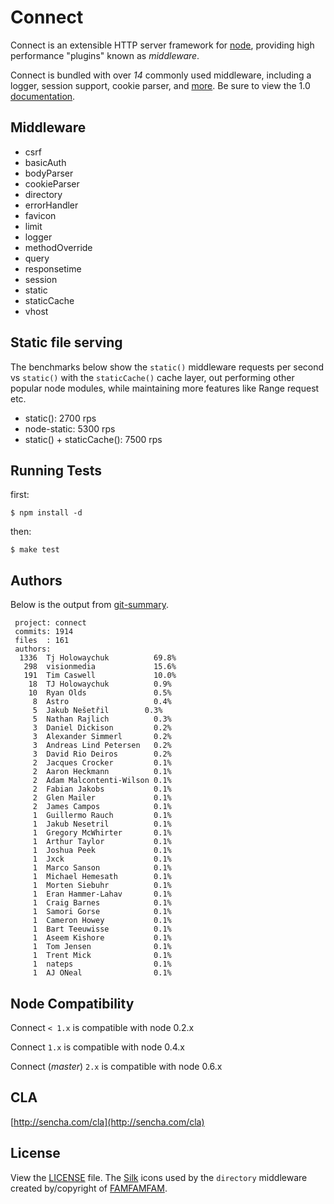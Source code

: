 
# Connect

  Connect is an extensible HTTP server framework for [node](http://nodejs.org), providing high performance "plugins" known as _middleware_.

 Connect is bundled with over _14_ commonly used middleware, including
 a logger, session support, cookie parser, and [more](http://senchalabs.github.com/connect). Be sure to view the 1.0 [documentation](http://senchalabs.github.com/connect/).

## Middleware

  - csrf
  - basicAuth
  - bodyParser
  - cookieParser
  - directory
  - errorHandler
  - favicon
  - limit
  - logger
  - methodOverride
  - query
  - responsetime
  - session
  - static
  - staticCache
  - vhost

## Static file serving

 The benchmarks below show the `static()` middleware
 requests per second vs `static()` with the `staticCache()`
 cache layer, out performing other popular node modules,
 while maintaining more features like Range request etc.

  - static(): 2700 rps
  - node-static: 5300 rps
  - static() + staticCache(): 7500 rps

## Running Tests

first:

    $ npm install -d

then:

    $ make test

## Authors

 Below is the output from [git-summary](http://github.com/visionmedia/git-extras).

     project: connect
     commits: 1914
     files  : 161
     authors: 
      1336	Tj Holowaychuk          69.8%
       298	visionmedia             15.6%
       191	Tim Caswell             10.0%
        18	TJ Holowaychuk          0.9%
        10	Ryan Olds               0.5%
         8	Astro                   0.4%
         5	Jakub Nešetřil        0.3%
         5	Nathan Rajlich          0.3%
         3	Daniel Dickison         0.2%
         3	Alexander Simmerl       0.2%
         3	Andreas Lind Petersen   0.2%
         3	David Rio Deiros        0.2%
         2	Jacques Crocker         0.1%
         2	Aaron Heckmann          0.1%
         2	Adam Malcontenti-Wilson 0.1%
         2	Fabian Jakobs           0.1%
         2	Glen Mailer             0.1%
         2	James Campos            0.1%
         1	Guillermo Rauch         0.1%
         1	Jakub Nesetril          0.1%
         1	Gregory McWhirter       0.1%
         1	Arthur Taylor           0.1%
         1	Joshua Peek             0.1%
         1	Jxck                    0.1%
         1	Marco Sanson            0.1%
         1	Michael Hemesath        0.1%
         1	Morten Siebuhr          0.1%
         1	Eran Hammer-Lahav       0.1%
         1	Craig Barnes            0.1%
         1	Samori Gorse            0.1%
         1	Cameron Howey           0.1%
         1	Bart Teeuwisse          0.1%
         1	Aseem Kishore           0.1%
         1	Tom Jensen              0.1%
         1	Trent Mick              0.1%
         1	nateps                  0.1%
         1	AJ ONeal                0.1%



## Node Compatibility

  Connect `< 1.x` is compatible with node 0.2.x


  Connect `1.x` is compatible with node 0.4.x


  Connect (_master_) `2.x` is compatible with node 0.6.x

## CLA

 [http://sencha.com/cla](http://sencha.com/cla)

## License

View the [LICENSE](https://github.com/senchalabs/connect/blob/master/LICENSE) file. The [Silk](http://www.famfamfam.com/lab/icons/silk/) icons used by the `directory` middleware created by/copyright of [FAMFAMFAM](http://www.famfamfam.com/).